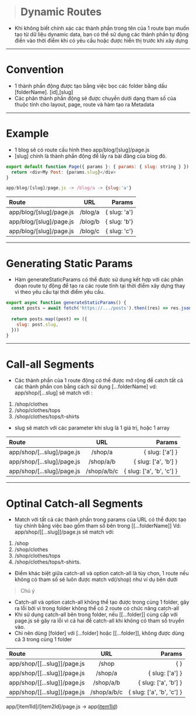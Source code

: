 ># **Dynamic Routes**
- Khi không biết chính xác các thành phần trong tên của 1 route bạn muốn tạo từ dữ liệu dynamic data, bạn có thể sử dụng các thành phần tự động điền vào thời điểm khi có yêu cầu hoặc được hiển thị trước khi xây dựng
----
# Convention
- 1 thành phần động được tạo bằng việc bọc các folder bằng dấu [folderName]. [id],[slug]
- Các phân thành phần động sẽ được chuyền dưới dạng tham số của thuộc tính cho layout, page, route và hàm tạo ra Metadata
----
# Example
- 1 blog sẽ có route cấu hình theo app/blog/[slug]/page.js
- [slug] chính là thành phần động để lấy ra bài đăng của blog đó.
```js
export default function Page({ params }: { params: { slug: string } }) {
  return <div>My Post: {params.slug}</div>
}

app/blog/[slug]/page.js -> /blog/a -> {slug:'a'}
```
| Route | URL | Params  |
|:-------|:------:|-------:|
|  app/blog/[slug]/page.js  |/blog/a    |{ slug: 'a'}
|  app/blog/[slug]/page.js	|/blog/b	  |{ slug: 'b'}
|  app/blog/[slug]/page.js	|/blog/c	  |{ slug: 'c'}
----
# Generating Static Params
- Hàm generateStaticParams có thể được sử dụng kết hợp với các phân đoạn route tự động để tạo ra các route tĩnh tại thời điểm xây dựng thay vì theo yêu cầu tại thời điểm yêu cầu.
```js
export async function generateStaticParams() {
  const posts = await fetch('https://.../posts').then((res) => res.json())
 
  return posts.map((post) => ({
    slug: post.slug,
  }))
}
```
-----
# Call-all Segments
- Các thành phần của 1 route động có thể được mở rộng để catch tất cả các thành phần con bằng cách sử dụng [...folderName]
vd: app/shop/[...slug] sẽ match với :
1. /shop/clothes
2. /shop/clothes/tops
3. /shop/clothes/tops/t-shirts
- slug sẽ match với các parameter khi slug là 1 giá trị, hoặc 1 array

| Route                     | URL       | Params  |
|:-------                   |:------:   |-------: |
| app/shop/[...slug]/page.js|	/shop/a	  |{ slug: ['a'] }
| app/shop/[...slug]/page.js|	/shop/a/b	|{ slug: ['a', 'b'] }
| app/shop/[...slug]/page.js|	/shop/a/b/c	|{ slug: ['a', 'b', 'c'] }

----
# Optinal Catch-all Segments
- Match với tất cả các thành phần trong params của URL có thể được tạo tùy chỉnh bằng việc bao gồm tham số bên trong [[...folderName]]
Vd: app/shop/[[...slug]]/page.js sẽ match với:
1. /shop
2. /shop/clothes
3. /shop/clothes/tops
4. /shop/clothes/tops/t-shirts.

- Điểm khác biệt giữa catch-all và option catch-all là tùy chọn, 1 route nếu không có tham số sẽ luôn được match vd(/shop) như ví dụ bên dưới
>Chú ý
- Catch-all và option catch-all không thể tạo được trong cùng 1 folder, gây ra lỗi bởi vì trong folder không thể có 2 route có chức năng catch-all
- Khi sử dụng catch-all bên trong folder, nếu [[...folder]] cùng cấp với page.js sẽ gây ra lỗi vì cả hai để catch-all khi không có tham số truyền vào.
- Chỉ nên dùng [folder] với [...folder] hoặc [[...folder]], không được dùng cả 3 trong cùng 1 folder

| Route                     | URL       | Params  |
|:-------                   |:------:   |-------: |
| app/shop/[[...slug]]/page.js|	/shop     |{ }
| app/shop/[[...slug]]/page.js|	/shop/a	  |{ slug: ['a'] }
| app/shop/[[...slug]]/page.js|	/shop/a/b	|{ slug: ['a', 'b'] }
| app/shop/[[...slug]]/page.js|	/shop/a/b/c	|{ slug: ['a', 'b', 'c'] }

app/[item1Id]/[item2Id]/page.js -> app([item1Id]([item2Id](page.js)))